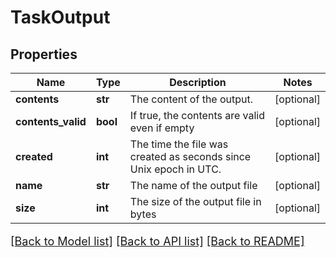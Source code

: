 # TaskOutput

## Properties
Name | Type | Description | Notes
------------ | ------------- | ------------- | -------------
**contents** | **str** | The content of the output. | [optional] 
**contents_valid** | **bool** | If true, the contents are valid even if empty | [optional] 
**created** | **int** | The time the file was created as seconds since Unix epoch in UTC. | [optional] 
**name** | **str** | The name of the output file | [optional] 
**size** | **int** | The size of the output file in bytes | [optional] 

[[Back to Model list]](../README.md#documentation-for-models) [[Back to API list]](../README.md#documentation-for-api-endpoints) [[Back to README]](../README.md)

<style>
     p, ul, ol, li { font-size: 18px !important;}
</style>


